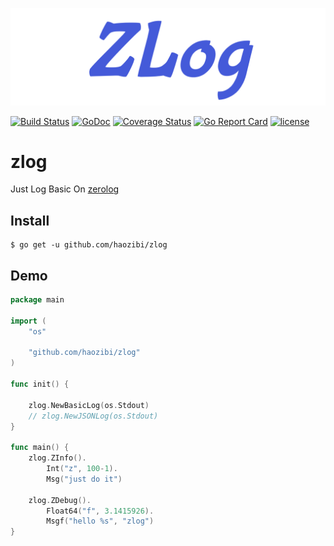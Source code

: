 ![logo](logo.png)

[![Build Status](https://travis-ci.org/haozibi/zlog.svg?branch=master)](https://travis-ci.org/haozibi/zlog) [![GoDoc](https://godoc.org/github.com/haozibi/zlog?status.svg)](https://godoc.org/github.com/haozibi/zlog) [![Coverage Status](https://coveralls.io/repos/github/haozibi/zlog/badge.svg?branch=master)](https://coveralls.io/github/haozibi/zlog?branch=master) [![Go Report Card](https://goreportcard.com/badge/github.com/haozibi/zlog)](https://goreportcard.com/report/github.com/haozibi/zlog) [![license](https://img.shields.io/github/license/haozibi/zlog.svg)](https://github.com/haozibi/zlog)

# zlog

Just Log Basic On [zerolog](https://github.com/rs/zerolog)

## Install

```shell
$ go get -u github.com/haozibi/zlog
```

## Demo

```go
package main

import (
	"os"

	"github.com/haozibi/zlog"
)

func init() {

	zlog.NewBasicLog(os.Stdout)
	// zlog.NewJSONLog(os.Stdout)
}

func main() {
	zlog.ZInfo().
		Int("z", 100-1).
		Msg("just do it")

	zlog.ZDebug().
		Float64("f", 3.1415926).
		Msgf("hello %s", "zlog")
}
```
